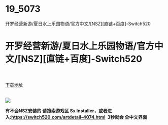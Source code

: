# 19_5073
开罗经营新游/夏日水上乐园物语/官方中文/[NSZ][直链+百度]-Switch520
# 开罗经营新游/夏日水上乐园物语/官方中文/[NSZ][直链+百度]-Switch520
 <br/></br>
[下载地址](https://www.switch520.cc/article/5073 "下载地址")
<br/></br>

<p><span><strong><img src="https://ae01.alicdn.com/kf/U2acfb70d3f334838b882e5834e9b70bcz.jpg"></strong></span></p>
<p><span><strong>有不会NSZ安装的 请搜索游戏区&nbsp;Sx lnstaller，或者进入:<a href="https://switch520.com/artdetail-4074.html">https://switch520.com/artdetail-4074.html</a>&nbsp; 3秒就会 全中文界面</strong></span></p>
